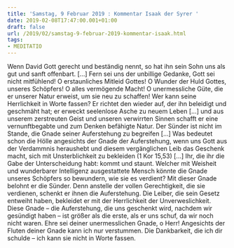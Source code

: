 ```yaml
---
title: 'Samstag, 9 Februar 2019 : Kommentar Isaak der Syrer '
date: 2019-02-08T17:47:00.001+01:00
draft: false
url: /2019/02/samstag-9-februar-2019-kommentar-isaak.html
tags: 
- MEDITATIO
---
```


Wenn David Gott gerecht und beständig nennt, so hat ihn sein Sohn uns als gut und sanft offenbart. \[…\] Fern sei uns der unbillige Gedanke, Gott sei nicht mitfühlend! O erstaunliches Mitleid Gottes! O Wunder der Huld Gottes, unseres Schöpfers! O alles vermögende Macht! O unermessliche Güte, die er unserer Natur erweist, um sie neu zu schaffen! Wer kann seine Herrlichkeit in Worte fassen? Er richtet den wieder auf, der ihn beleidigt und geschmäht hat; er erweckt seelenlose Asche zu neuem Leben \[...\] und aus unserem zerstreuten Geist und unseren verwirrten Sinnen schafft er eine vernunftbegabte und zum Denken befähigte Natur. Der Sünder ist nicht im Stande, die Gnade seiner Auferstehung zu begreifen \[...\] Was bedeutet schon die Hölle angesichts der Gnade der Auferstehung, wenn uns Gott aus der Verdammnis heraushebt und diesem vergänglichen Leib das Geschenk macht, sich mit Unsterblichkeit zu bekleiden (1 Kor 15,53) \[...\] Ihr, die ihr die Gabe der Unterscheidung habt: kommt und staunt. Welcher mit Weisheit und wunderbarer Intelligenz ausgestattete Mensch könnte die Gnade unseres Schöpfers so bewundern, wie sie es verdient? Mit dieser Gnade belohnt er die Sünder. Denn anstelle der vollen Gerechtigkeit, die sie verdienen, schenkt er ihnen die Auferstehung. Die Leiber, die sein Gesetz entweiht haben, bekleidet er mit der Herrlichkeit der Unverweslichkeit. Diese Gnade – die Auferstehung, die uns geschenkt wird, nachdem wir gesündigt haben – ist größer als die erste, als er uns schuf, da wir noch nicht waren. Ehre sei deiner unermesslichen Gnade, o Herr! Angesichts der Fluten deiner Gnade kann ich nur verstummen. Die Dankbarkeit, die ich dir schulde – ich kann sie nicht in Worte fassen.